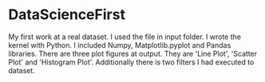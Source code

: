 # DataScienceFirst
My first work at a real dataset. 
I used the file in input folder.
I wrote the kernel with Python. I included Numpy, Matplotlib.pyplot and Pandas libraries.
There are three plot figures at output. They are 'Line Plot', 'Scatter Plot' and 'Histogram Plot'.
Additionally there is two filters I had executed to dataset.
